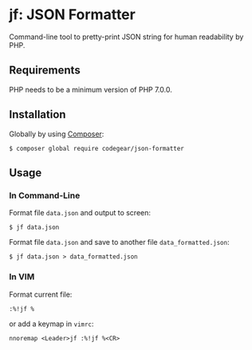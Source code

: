 # jf: JSON Formatter
Command-line tool to pretty-print JSON string for human readability by PHP.

## Requirements

PHP needs to be a minimum version of PHP 7.0.0.

## Installation

Globally by using [Composer](https://getcomposer.org/):

```shell
$ composer global require codegear/json-formatter
```

## Usage

### In Command-Line

Format file `data.json` and output to screen:
```shell
$ jf data.json
```
Format file `data.json` and save to another file `data_formatted.json`:
```shell
$ jf data.json > data_formatted.json
```
    
### In VIM

Format current file:
```VIML
:%!jf %
```

or add a keymap in `vimrc`:
```VIML
nnoremap <Leader>jf :%!jf %<CR>
```
